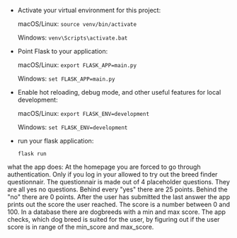 

- Activate your virtual environment for this project: 
   
    macOS/Linux: `source venv/bin/activate`
    
    Windows: `venv\Scripts\activate.bat`

- Point Flask to your application: 

    macOS/Linux:  `export FLASK_APP=main.py`
    
    Windows: `set FLASK_APP=main.py`
- Enable hot reloading, debug mode, and other useful features for local development:  

     macOS/Linux: `export FLASK_ENV=development`

    Windows: `set FLASK_ENV=development`
- run your flask application: 

    `flask run`





 what the app does:
 At the homepage you are forced to go through authentication. Only if you log in your allowed to try out the breed finder questionnair. The questionnair is made out of 4 placeholder questions. They are all yes no questions. Behind every "yes" there are 25 points. Behind the "no" there are 0 points. After the user has submitted the last answer the app prints out the score the user reached. The score is a number between 0 and 100. In a database there are dogbreeds with a min and max score. The app checks, which dog breed is suited for the user, by figuring out if the user score is in range of the min_score and max_score.


